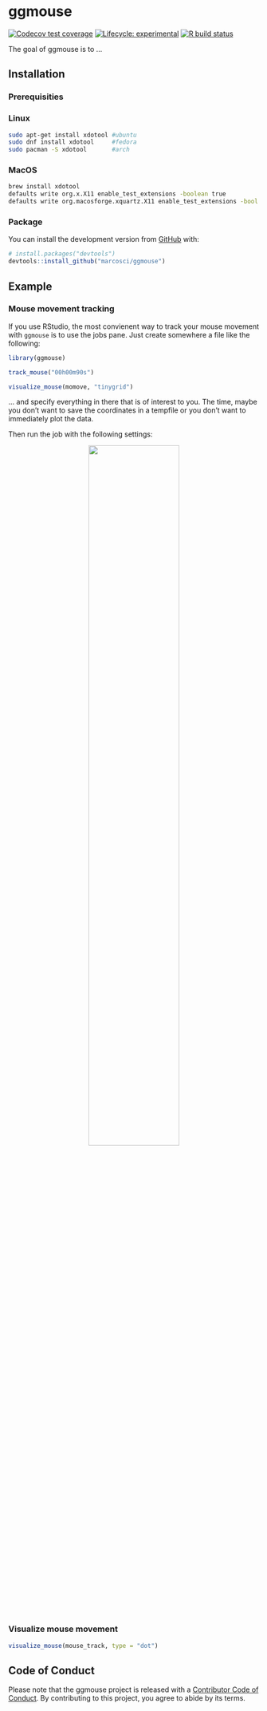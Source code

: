 
<!-- README.md is generated from README.Rmd. Please edit that file -->

# ggmouse

<!-- badges: start -->

[![Codecov test
coverage](https://codecov.io/gh/marcosci/ggmouse/branch/master/graph/badge.svg)](https://codecov.io/gh/marcosci/ggmouse?branch=master)
[![Lifecycle:
experimental](https://img.shields.io/badge/lifecycle-experimental-orange.svg)](https://www.tidyverse.org/lifecycle/#experimental)
[![R build
status](https://github.com/marcosci/ggmouse/workflows/R-CMD-check/badge.svg)](https://github.com/marcosci/ggmouse/actions)
<!-- badges: end -->

The goal of ggmouse is to …

## Installation

### Prerequisities

### Linux

``` bash
sudo apt-get install xdotool #ubuntu
sudo dnf install xdotool     #fedora
sudo pacman -S xdotool       #arch
```

### MacOS

``` bash
brew install xdotool
defaults write org.x.X11 enable_test_extensions -boolean true  
defaults write org.macosforge.xquartz.X11 enable_test_extensions -bool yes   
```

### Package

You can install the development version from
[GitHub](https://github.com/) with:

``` r
# install.packages("devtools")
devtools::install_github("marcosci/ggmouse")
```

## Example

### Mouse movement tracking

If you use RStudio, the most convienent way to track your mouse movement
with `ggmouse` is to use the jobs pane. Just create somewhere a file
like the following:

``` r
library(ggmouse)

track_mouse("00h00m90s")

visualize_mouse(momove, "tinygrid")
```

… and specify everything in there that is of interest to you. The time,
maybe you don’t want to save the coordinates in a tempfile or you don’t
want to immediately plot the data.

Then run the job with the following settings:

<center>
<img src="https://raw.githubusercontent.com/marcosci/ggmouse/main/vignettes/job.png?token=ACS4PPQQKRGDB6EMRG3UDRC73ZGKK" style="width:60%" />
</center>

### Visualize mouse movement

``` r
visualize_mouse(mouse_track, type = "dot")
```

## Code of Conduct

Please note that the ggmouse project is released with a [Contributor
Code of
Conduct](https://contributor-covenant.org/version/2/0/CODE_OF_CONDUCT.html).
By contributing to this project, you agree to abide by its terms.
